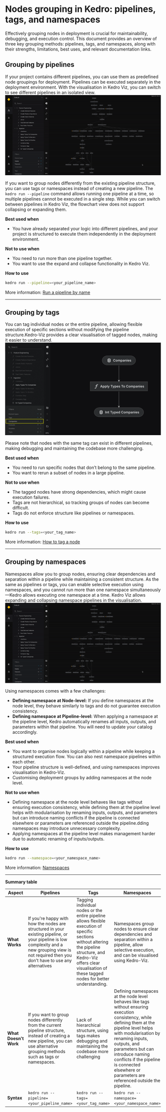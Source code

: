 # Nodes grouping in Kedro: pipelines, tags, and namespaces

Effectively grouping nodes in deployment is crucial for maintainability, debugging, and execution control. This document provides an overview of three key grouping methods: pipelines, tags, and namespaces, along with their strengths, limitations, best uses, and relevant documentation links.

## Grouping by pipelines

If your project contains different pipelines, you can use them as predefined node groupings for deployment. Pipelines can be executed separately in the deployment environment. With the visualisation in Kedro Viz, you can switch to see different pipelines in an isolated view.
<br>
![Switching between different pipelines in Kedro Viz](../meta/images/kedro_viz_switching_pipeline.gif)

If you want to group nodes differently from the existing pipeline structure, you can use tags or namespaces instead of creating a new pipeline. The `kedro run --pipeline` command allows running one pipeline at a time, so multiple pipelines cannot be executed in a single step. While you can switch between pipelines in Kedro Viz, the flowchart view does not support collapsing or expanding them.

**Best used when**
- You have already separated your logic into different pipelines, and your project is structured to execute them independently in the deployment environment.

**Not to use when**
- You need to run more than one pipeline together.
- You want to use the expand and collapse functionality in Kedro Viz.

**How to use**

  ```bash
  kedro run --pipeline=<your_pipeline_name>
  ```
More information: [Run a pipeline by name](https://docs.kedro.org/en/stable/nodes_and_pipelines/run_a_pipeline.html#run-a-pipeline-by-name)

---

## Grouping by tags

You can tag individual nodes or the entire pipeline, allowing flexible execution of specific sections without modifying the pipeline structure.Kedro-Viz provides a clear visualisation of tagged nodes, making it easier to understand.
<br>
![Filters Panel in Kedro Viz](../meta/images/kedro_viz_filters_tags.png)

Please note that nodes with the same tag can exist in different pipelines, making debugging and maintaining the codebase more challenging.

**Best used when**
- You need to run specific nodes that don’t belong to the same pipeline.
- You want to rerun a subset of nodes in a large pipeline.

**Not to use when**
- The tagged nodes have strong dependencies, which might cause execution failures.
- Tags are not hierarchical, so tracking groups of nodes can become difficult.
- Tags do not enforce structure like pipelines or namespaces.

**How to use**

  ```bash
  kedro run --tags=<your_tag_name>
  ```
More information: [How to tag a node](https://docs.kedro.org/en/stable/nodes_and_pipelines/nodes.html#how-to-tag-a-node)

---

## Grouping by namespaces

Namespaces allow you to group nodes, ensuring clear dependencies and separation within a pipeline while maintaining a consistent structure. As the same as pipelines or tags, you can enable selective execution using namespaces, and you cannot run more than one namespace simultaneously—Kedro allows executing one namespace at a time. Kedro Viz allows expanding and collapsing namespace pipelines in the visualisation.
<br>
![Switching expanding namespaced pipeline in Kedro Viz](../meta/images/kedro_viz_expanding_namespace.gif)

Using namespaces comes with a few challenges:
- **Defining namespace at Node-level:** If you define namespaces at the node level, they behave similarly to tags and do not guarantee execution consistency.
- **Defining namespace at Pipeline-level:** When applying a namespace at the pipeline level, Kedro automatically renames all inputs, outputs, and parameters within that pipeline. You will need to update your catalog accordingly.

**Best used when**
- You want to organise nodes logically within a pipeline while keeping a structured execution flow. You can also nest namespace pipelines within each other.
- Your pipeline structure is well-defined, and using namespaces improves visualisation in Kedro-Viz.
- Customising deployment groups by adding namespaces at the node level.

**Not to use when**
- Defining namespace at the node level behaves like tags without ensuring execution consistency, while defining them at the pipeline level helps with modularisation by renaming inputs, outputs, and parameters but can introduce naming conflicts if the pipeline is connected elsewhere or parameters are referenced outside the pipeline.dding namespaces may introduce unnecessary complexity.
- Applying namespaces at the pipeline level makes management harder due to automatic renaming of inputs/outputs.

**How to use**

  ```bash
  kedro run --namespace=<your_namespace_name>
  ```
More information: [Namespaces](https://docs.kedro.org/en/stable/nodes_and_pipelines/namespaces.html)

---

**Summary table**

| Aspect | Pipelines | Tags | Namespaces |
|--------|-----------|------|-----------|
| **What Works** | If you're happy with how the nodes are structured in your existing pipeline, or your pipeline is low complexity and a new grouping view is not required then you don't have to use any alternatives | Tagging individual nodes or the entire pipeline allows flexible execution of specific sections without altering the pipeline structure, and Kedro-Viz offers clear visualisation of these tagged nodes for better understanding. | Namespaces group nodes to ensure clear dependencies and separation within a pipeline, allow selective execution, and can be visualised using Kedro-Viz. |
| **What Doesn't Work** | If you want to group nodes differently from the current pipeline structure, instead of creating a new pipeline, you can use alternative grouping methods such as tags or namespaces. | Lack of hierarchical structure, using tags makes debugging and maintaining the codebase more challenging | Defining namespaces at the node level behaves like tags without ensuring execution consistency, while defining them at the pipeline level helps with modularisation by renaming inputs, outputs, and parameters but can introduce naming conflicts if the pipeline is connected elsewhere or parameters are referenced outside the pipeline. |
| **Syntax** | `kedro run --pipeline=<your_pipeline_name>` | `kedro run --tags=<your_tag_name>` | `kedro run --namespace=<your_namespace_name>` |
